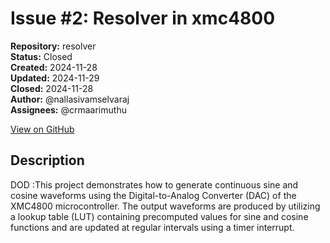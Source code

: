 # Issue #2: Resolver in xmc4800 

**Repository:** resolver  
**Status:** Closed  
**Created:** 2024-11-28  
**Updated:** 2024-11-29  
**Closed:** 2024-11-28  
**Author:** @nallasivamselvaraj  
**Assignees:** @crmaarimuthu  

[View on GitHub](https://github.com/Simtestlab/resolver/issues/2)

## Description

DOD :This project demonstrates how to generate continuous sine and cosine waveforms using the Digital-to-Analog Converter (DAC) of the XMC4800 microcontroller. The output waveforms are produced by utilizing a lookup table (LUT) containing precomputed values for sine and cosine functions and are updated at regular intervals using a timer interrupt.